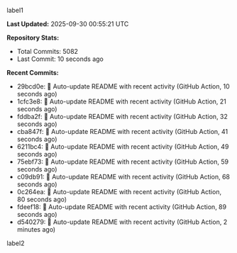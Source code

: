 
label1 
<!-- ACTIVITY_START -->
**Last Updated:** 2025-09-30 00:55:21 UTC

**Repository Stats:**
- Total Commits: 5082
- Last Commit: 10 seconds ago

**Recent Commits:**
- 29bcd0e: 🤖 Auto-update README with recent activity (GitHub Action, 10 seconds ago)
- 1cfc3e8: 🤖 Auto-update README with recent activity (GitHub Action, 21 seconds ago)
- fddba2f: 🤖 Auto-update README with recent activity (GitHub Action, 32 seconds ago)
- cba847f: 🤖 Auto-update README with recent activity (GitHub Action, 41 seconds ago)
- 6211bc4: 🤖 Auto-update README with recent activity (GitHub Action, 49 seconds ago)
- 75ebf73: 🤖 Auto-update README with recent activity (GitHub Action, 59 seconds ago)
- c09db91: 🤖 Auto-update README with recent activity (GitHub Action, 68 seconds ago)
- 0c264ea: 🤖 Auto-update README with recent activity (GitHub Action, 80 seconds ago)
- fdeef18: 🤖 Auto-update README with recent activity (GitHub Action, 89 seconds ago)
- d540279: 🤖 Auto-update README with recent activity (GitHub Action, 2 minutes ago)
<!-- ACTIVITY_END -->

label2
